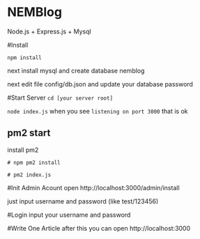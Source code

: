 # NEMBlog
Node.js + Express.js + Mysql


#Install
  
  `npm install`

next install mysql and create database nemblog

next edit file config/db.json and update your database password

#Start Server
`cd [your server root]`

`node index.js`
when you see `listening on port 3000` that is ok

## pm2 start

install pm2

`# npm pm2 install`

`# pm2 index.js`


#Init Admin Acount
open http://localhost:3000/admin/install

just input username and password (like test/123456)

#Login 
input your username and password 

#Write One Article
after this you can open http://localhost:3000

